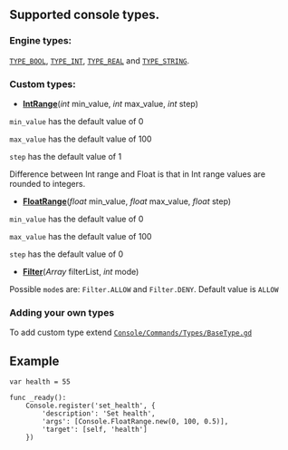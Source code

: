 
## Supported console types.

### Engine types:

[`TYPE_BOOL`](https://github.com/QuentinCaffeino/godot-console/blob/master/Console/Commands/Types/Bool.gd), [`TYPE_INT`](https://github.com/QuentinCaffeino/godot-console/blob/master/Console/Commands/Types/Int.gd), [`TYPE_REAL`](https://github.com/QuentinCaffeino/godot-console/blob/master/Console/Commands/Types/Float.gd) and [`TYPE_STRING`](https://github.com/QuentinCaffeino/godot-console/blob/master/Console/Commands/Types/String.gd).


### Custom types:

 - [**IntRange**](https://github.com/QuentinCaffeino/godot-console/blob/master/Console/Commands/Types/IntRange.gd)(*int* min_value, *int* max_value, *int* step)

`min_value` has the default value of 0

`max_value` has the default value of 100

`step` has the default value of 1

Difference between Int range and Float is that in Int range values are rounded to integers.


- [**FloatRange**](https://github.com/QuentinCaffeino/godot-console/blob/master/Console/Commands/Types/FloatRange.gd)(*float* min_value, *float* max_value, *float* step)

`min_value` has the default value of 0

`max_value` has the default value of 100

`step` has the default value of 0


- [**Filter**](https://github.com/QuentinCaffeino/godot-console/blob/master/Console/Commands/Types/Filter.gd)(*Array* filterList, *int* mode)

Possible `mode`s are: `Filter.ALLOW` and `Filter.DENY`. Default value is `ALLOW`


### Adding your own types

To add custom type extend [`Console/Commands/Types/BaseType.gd`](https://github.com/QuentinCaffeino/godot-console/blob/master/Console/Commands/Types/BaseType.gd)


## Example

```gdscript
var health = 55

func _ready():
	Console.register('set_health', {
		'description': 'Set health',
		'args': [Console.FloatRange.new(0, 100, 0.5)],
		'target': [self, 'health']
	})
```
